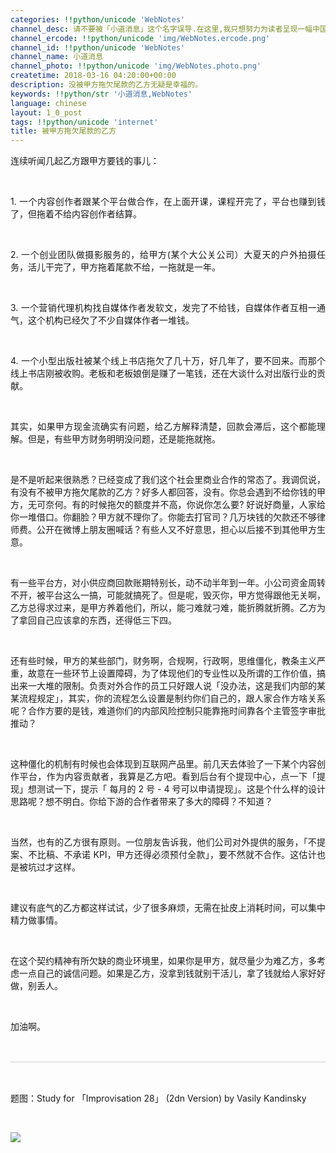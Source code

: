 ```yaml
---
categories: !!python/unicode 'WebNotes'
channel_desc: 请不要被「小道消息」这个名字误导.在这里,我只想努力为读者呈现一幅中国互联网的清明上河图.
channel_ercode: !!python/unicode 'img/WebNotes.ercode.png'
channel_id: !!python/unicode 'WebNotes'
channel_name: 小道消息
channel_photo: !!python/unicode 'img/WebNotes.photo.png'
createtime: 2018-03-16 04:20:00+00:00
description: 没被甲方拖欠尾款的乙方无疑是幸福的。
keywords: !!python/str '小道消息,WebNotes'
language: chinese
layout: 1_0_post
tags: !!python/unicode 'internet'
title: 被甲方拖欠尾款的乙方
---
```

<div class="rich_media_content" id="js_content">
<p style="text-align: justify;">
         连续听闻几起乙方跟甲方要钱的事儿：
        </p>
<p>
<br/>
</p>
<p style="text-align: justify;">
         1. 一个内容创作者跟某个平台做合作，在上面开课，课程开完了，平台也赚到钱了，但拖着不给内容创作者结算。
        </p>
<p style="text-align: justify;">
<br/>
</p>
<p style="text-align: justify;">
         2. 一个创业团队做摄影服务的，给甲方(某个大公关公司）大夏天的户外拍摄任务，活儿干完了，甲方拖着尾款不给，一拖就是一年。
        </p>
<p style="text-align: justify;">
<br/>
</p>
<p style="text-align: justify;">
         3. 一个营销代理机构找自媒体作者发软文，发完了不给钱，自媒体作者互相一通气，这个机构已经欠了不少自媒体作者一堆钱。
        </p>
<p style="text-align: justify;">
<br/>
</p>
<p style="text-align: justify;">
         4. 一个小型出版社被某个线上书店拖欠了几十万，好几年了，要不回来。而那个线上书店刚被收购。老板和老板娘倒是赚了一笔钱，还在大谈什么对出版行业的贡献。
        </p>
<p>
<br/>
</p>
<p style="text-align: justify;">
         其实，如果甲方现金流确实有问题，给乙方解释清楚，回款会滞后，这个都能理解。但是，有些甲方财务明明没问题，还是能拖就拖。
        </p>
<p style="text-align: justify;">
<br/>
</p>
<p style="text-align: justify;">
         是不是听起来很熟悉？已经变成了我们这个社会里商业合作的常态了。我调侃说，有没有不被甲方拖欠尾款的乙方？好多人都回答，没有。你总会遇到不给你钱的甲方，无可奈何。有的时候拖欠的额度并不高，你说你怎么要? 好说好商量，人家给你一堆借口。你翻脸？甲方就不理你了。你能去打官司？几万块钱的欠款还不够律师费。公开在微博上朋友圈喊话？有些人又不好意思，担心以后接不到其他甲方生意。
        </p>
<p>
<br/>
</p>
<p style="text-align: justify;">
         有一些平台方，对小供应商回款账期特别长，动不动半年到一年。小公司资金周转不开，被平台这么一搞，可能就搞死了。但是呢，毁灭你，甲方觉得跟他无关啊，乙方总得求过来，是甲方养着他们，所以，能刁难就刁难，能折腾就折腾。乙方为了拿回自己应该拿的东西，还得低三下四。
        </p>
<p>
<br/>
</p>
<p style="white-space: normal;text-align: justify;">
         还有些时候，甲方的某些部门，财务啊，合规啊，行政啊，思维僵化，教条主义严重，故意在一些环节上设置障碍，为了体现他们的专业性以及所谓的工作价值，搞出来一大堆的限制。负责对外合作的员工只好跟人说「没办法，这是我们内部的某某流程规定」，其实，你的流程怎么设置是制约你们自己的，跟人家合作方啥关系呢？合作方要的是钱，难道你们的内部风险控制只能靠拖时间靠各个主管签字审批推动？
        </p>
<p style="white-space: normal;">
<br/>
</p>
<p style="white-space: normal;text-align: justify;">
         这种僵化的机制有时候也会体现到互联网产品里。前几天去体验了一下某个内容创作平台，作为内容贡献者，我算是乙方吧。看到后台有个提现中心，点一下「提现」想测试一下，提示「
         <span style=";">
          每月的 2 号 - 4 号可以申请提现」。这是个什么样的设计思路呢？想不明白。你给下游的合作者带来了多大的障碍？不知道？
         </span>
</p>
<p style="white-space: normal;text-align: justify;">
<span style=";">
<br/>
</span>
</p>
<p style="text-align: justify;">
         当然，也有的乙方很有原则。一位朋友告诉我，他们公司对外提供的服务，「不提案、不比稿、不承诺 KPI，甲方还得必须预付全款」，要不然就不合作。这估计也是被坑过才这样。
        </p>
<p>
<br/>
</p>
<p style="text-align: justify;">
         建议有底气的乙方都这样试试，少了很多麻烦，无需在扯皮上消耗时间，可以集中精力做事情。
        </p>
<p style="text-align: justify;">
<br/>
</p>
<p style="text-align: justify;">
         在这个契约精神有所欠缺的商业环境里，如果你是甲方，就尽量少为难乙方，多考虑一点自己的诚信问题。如果是乙方，没拿到钱就别干活儿，拿了钱就给人家好好做，别丢人。
        </p>
<p style="text-align: justify;">
<br/>
</p>
<p style="text-align: justify;">
         加油啊。
        </p>
<p style="text-align: justify;">
<br/>
</p>
<hr style="margin-top: 1em;margin-bottom: 1em;white-space: normal;max-width: 100%;font-family: Lato, Helvetica, Arial, freesans, clean, sans-serif;border-right-width: 0px;border-bottom-width: 0px;border-left-width: 0px;border-top-style: solid;border-top-color: rgb(234, 234, 234);height: 1px;color: rgb(51, 51, 51);font-size: 15px;box-sizing: border-box !important;word-wrap: break-word !important;"/>
<p style="white-space: normal;">
<br/>
</p>
<p>
         题图：Study for 「Improvisation 28」 (2dn Version) by Vasily Kandinsky
        </p>
<p>
<br/>
</p>
<p>
<img class="" data-copyright="0" data-ratio="1" data-s="300,640" data-src="" data-type="jpeg" data-w="1152" src="{{ '/img/ow5rEn8QGlGpbPtAjlWLg7yxhSGiaw4TZuSlc85IZfjQ2ng4rKgmprqyIANsVgZWTicG2qPrQhIvH1q80AbwcEFA.jpeg' | prepend: site.img | replace: '//','/' }}" style=""/>
</p>
<p>
<br/>
</p>
</div>